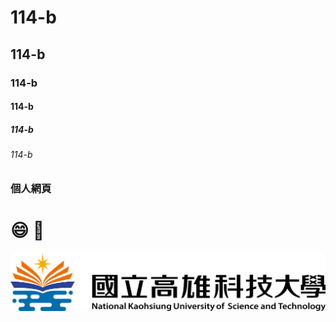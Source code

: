 # 114-b
## 114-b
### 114-b
#### 114-b
##### 114-b
###### 114-b

### 個人網頁

# 😄 🐶

![NKUST](nkust.png)
